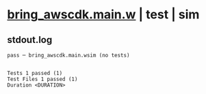 # [bring_awscdk.main.w](../../../../../examples/tests/valid/bring_awscdk.main.w) | test | sim

## stdout.log
```log
pass ─ bring_awscdk.main.wsim (no tests)
 
 
Tests 1 passed (1)
Test Files 1 passed (1)
Duration <DURATION>
```

